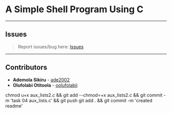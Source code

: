# A Simple Shell Program Using C

---

## Issues

> Report issues/bug here: [Issues](https://github.com/oolufolabii/simple_shell/issues)

---

## Contributors

+ **Ademola Sikiru** - [ade2002](https://github.com/Ade2002/)
+ **Olufolabi Otitoola** - [oolufolabii](github.com/oolufolabii/)


chmod u+x aux_lists2.c && git add --chmod=+x aux_lists2.c && git commit -m 'task 04 aux_lists.c' && git push
git add . && git commit -m 'created readme'
